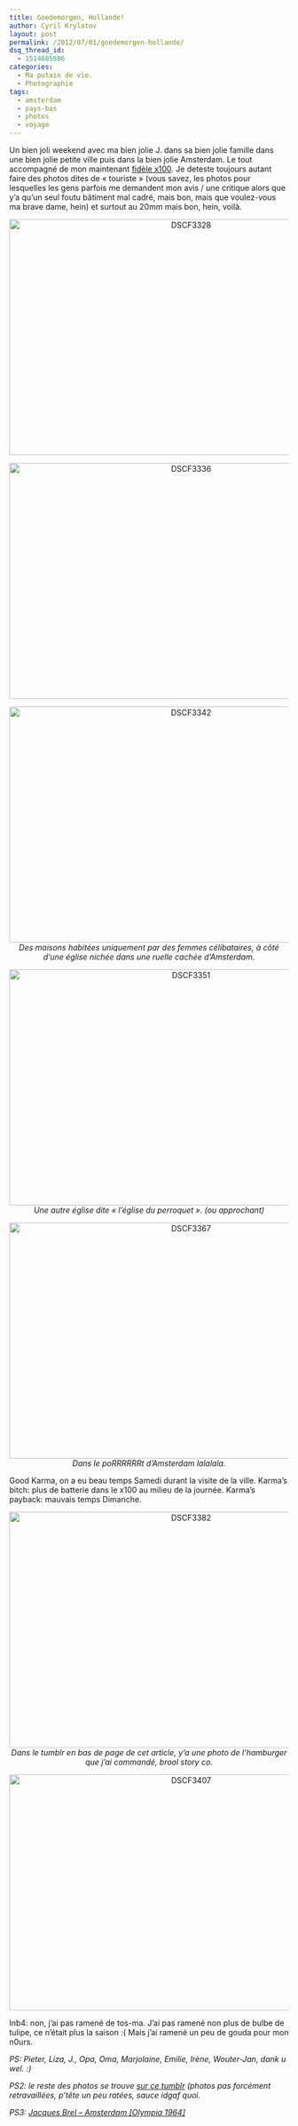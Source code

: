 ```yaml
---
title: Goedemorgen, Hollande!
author: Cyril Krylatov
layout: post
permalink: /2012/07/01/goedemorgen-hollande/
dsq_thread_id:
  - 1514685886
categories:
  - Ma putain de vie.
  - Photographie
tags:
  - amsterdam
  - pays-bas
  - photos
  - voyage
---
```

Un bien joli weekend avec ma bien jolie J. dans sa bien jolie famille dans une bien jolie petite ville puis dans la bien jolie Amsterdam. Le tout accompagné de mon maintenant [fidèle x100][1]. Je deteste toujours autant faire des photos dites de &laquo;&nbsp;touriste&nbsp;&raquo; (vous savez, les photos pour lesquelles les gens parfois me demandent mon avis / une critique alors que y&rsquo;a qu&rsquo;un seul foutu bâtiment mal cadré, mais bon, mais que voulez-vous ma brave dame, hein) et surtout au 20mm mais bon, hein, voilà.

<p style="text-align:center;">
  <a href="http://www.flickr.com/photos/dondapo/7482191910/" title="DSCF3328 de Cyril Krylatov, sur Flickr"><img src="http://farm8.staticflickr.com/7256/7482191910_680a160e7d_z.jpg" width="640" height="425" alt="DSCF3328" /></a>
</p>

<p style="text-align:center;">
  <a href="http://www.flickr.com/photos/dondapo/7482201666/" title="DSCF3336 de Cyril Krylatov, sur Flickr"><img src="http://farm9.staticflickr.com/8158/7482201666_14a7c4b725_z.jpg" width="640" height="425" alt="DSCF3336" /></a>
</p>

<p style="text-align:center;">
  <a href="http://www.flickr.com/photos/dondapo/7482210386/" title="DSCF3342 de Cyril Krylatov, sur Flickr"><img src="http://farm9.staticflickr.com/8017/7482210386_c8c57310bd_z.jpg" width="640" height="425" alt="DSCF3342" /></a><br /><em>Des maisons habitées uniquement par des femmes célibataires, à côté d&rsquo;une église nichée dans une ruelle cachée d&rsquo;Amsterdam.</em>
</p>

<p style="text-align:center;">
  <a href="http://www.flickr.com/photos/dondapo/7482220582/" title="DSCF3351 de Cyril Krylatov, sur Flickr"><img src="http://farm9.staticflickr.com/8012/7482220582_fb986715ca_z.jpg" width="640" height="425" alt="DSCF3351" /></a><br /><em>Une autre église dite &laquo;&nbsp;l&rsquo;église du perroquet&nbsp;&raquo;. (ou approchant)</em>
</p>

<p style="text-align:center;">
  <a href="http://www.flickr.com/photos/dondapo/7482234498/" title="DSCF3367 de Cyril Krylatov, sur Flickr"><img src="http://farm8.staticflickr.com/7278/7482234498_75d8d63600_z.jpg" width="640" height="425" alt="DSCF3367" /></a><br /><em>Dans le poRRRRRRt d&rsquo;Amsterdam lalalala.</em>
</p>

</em>

Good Karma, on a eu beau temps Samedi durant la visite de la ville. Karma&rsquo;s bitch: plus de batterie dans le x100 au milieu de la journée. Karma&rsquo;s payback: mauvais temps Dimanche.

<p style="text-align:center;">
  <p style="text-align:center;">
    <a href="http://www.flickr.com/photos/dondapo/7482242774/" title="DSCF3382 de Cyril Krylatov, sur Flickr"><img src="http://farm8.staticflickr.com/7139/7482242774_30e5d6a652_z.jpg" width="640" height="425" alt="DSCF3382" /></a><br /> <em>Dans le tumblr en bas de page de cet article, y&rsquo;a une photo de l&rsquo;hamburger que j&rsquo;ai commandé, brool story co.</em>
  </p>
  
  <p style="text-align:center;">
    <a href="http://www.flickr.com/photos/dondapo/7482248970/" title="DSCF3407 de Cyril Krylatov, sur Flickr"><img src="http://farm8.staticflickr.com/7123/7482248970_1b49060980_z.jpg" width="640" height="425" alt="DSCF3407" /></a>
  </p>
  
  <p>
    Inb4: non, j&rsquo;ai pas ramené de tos-ma. J&rsquo;ai pas ramené non plus de bulbe de tulipe, ce n&rsquo;était plus la saison :( Mais j&rsquo;ai ramené un peu de gouda pour mon n0urs.
  </p>
  
  <p>
    <em>PS: Pieter, Liza, J., Opa, Oma, Marjolaine, Emilie, Irène, Wouter-Jan, dank u wel. :)</em>
  </p>
  
  <p>
    <em>PS2: le reste des photos se trouve <a href="http://vismaviedeparisien.tumblr.com/">sur ce tumblr</a> (photos pas forcément retravaillées, p&rsquo;tête un peu ratées, sauce idgaf quoi.</em>
  </p>
  
  <p>
    <em>PS3: <a href="http://open.spotify.com/track/0UhctV762jOcTijxYYcEm3">Jacques Brel &#8211; Amsterdam [Olympia 1964]</a></em>
  </p>

 [1]: http://blog.c-krylatov.com/2012/03/21/le-bel-objet/